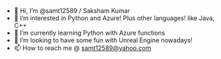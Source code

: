 - 👋 Hi, I’m @samt12589 / Saksham Kumar
- 👀 I’m interested in Python and Azure! Plus other languages! like Java, C++
- 🌱 I’m currently learning Python with Azure functions
- 💞️ I’m looking to have some fun with Unreal Engine nowadays!
- 📫 How to reach me @ samt12589@yahoo.com


